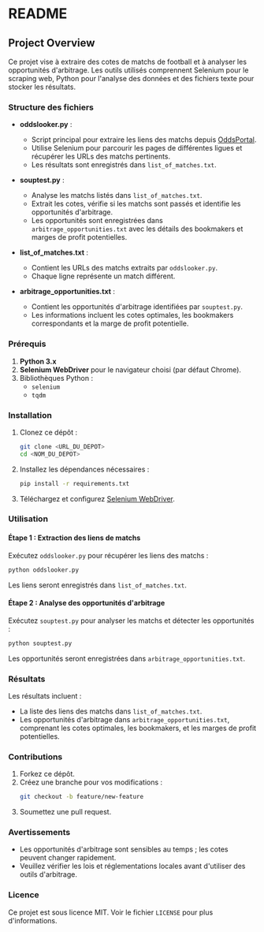 # README

## Project Overview
Ce projet vise à extraire des cotes de matchs de football et à analyser les opportunités d'arbitrage. Les outils utilisés comprennent Selenium pour le scraping web, Python pour l'analyse des données et des fichiers texte pour stocker les résultats.

### Structure des fichiers

- **oddslooker.py** :
  - Script principal pour extraire les liens des matchs depuis [OddsPortal](https://www.oddsportal.com).
  - Utilise Selenium pour parcourir les pages de différentes ligues et récupérer les URLs des matchs pertinents.
  - Les résultats sont enregistrés dans `list_of_matches.txt`.

- **souptest.py** :
  - Analyse les matchs listés dans `list_of_matches.txt`.
  - Extrait les cotes, vérifie si les matchs sont passés et identifie les opportunités d'arbitrage.
  - Les opportunités sont enregistrées dans `arbitrage_opportunities.txt` avec les détails des bookmakers et marges de profit potentielles.

- **list_of_matches.txt** :
  - Contient les URLs des matchs extraits par `oddslooker.py`.
  - Chaque ligne représente un match différent.

- **arbitrage_opportunities.txt** :
  - Contient les opportunités d'arbitrage identifiées par `souptest.py`.
  - Les informations incluent les cotes optimales, les bookmakers correspondants et la marge de profit potentielle.

### Prérequis

1. **Python 3.x**
2. **Selenium WebDriver** pour le navigateur choisi (par défaut Chrome).
3. Bibliothèques Python :
   - `selenium`
   - `tqdm`

### Installation

1. Clonez ce dépôt :
   ```bash
   git clone <URL_DU_DEPOT>
   cd <NOM_DU_DEPOT>
   ```
2. Installez les dépendances nécessaires :
   ```bash
   pip install -r requirements.txt
   ```
3. Téléchargez et configurez [Selenium WebDriver](https://www.selenium.dev/documentation/webdriver/getting_started/install_drivers/).

### Utilisation

#### Étape 1 : Extraction des liens de matchs

Exécutez `oddslooker.py` pour récupérer les liens des matchs :
```bash
python oddslooker.py
```
Les liens seront enregistrés dans `list_of_matches.txt`.

#### Étape 2 : Analyse des opportunités d'arbitrage

Exécutez `souptest.py` pour analyser les matchs et détecter les opportunités :
```bash
python souptest.py
```
Les opportunités seront enregistrées dans `arbitrage_opportunities.txt`.

### Résultats

Les résultats incluent :
- La liste des liens des matchs dans `list_of_matches.txt`.
- Les opportunités d'arbitrage dans `arbitrage_opportunities.txt`, comprenant les cotes optimales, les bookmakers, et les marges de profit potentielles.

### Contributions

1. Forkez ce dépôt.
2. Créez une branche pour vos modifications :
   ```bash
   git checkout -b feature/new-feature
   ```
3. Soumettez une pull request.

### Avertissements

- Les opportunités d'arbitrage sont sensibles au temps ; les cotes peuvent changer rapidement.
- Veuillez vérifier les lois et réglementations locales avant d'utiliser des outils d'arbitrage.

### Licence

Ce projet est sous licence MIT. Voir le fichier `LICENSE` pour plus d'informations.


